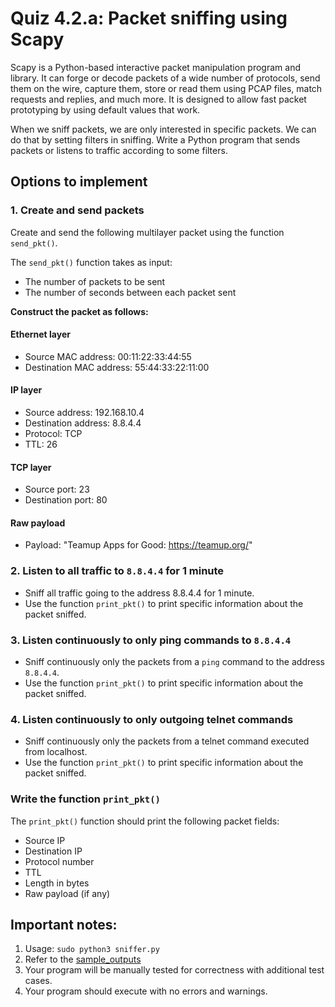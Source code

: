 # Quiz 4.2.a: Packet sniffing using Scapy

Scapy is a Python-based interactive packet manipulation program and library. It can forge or decode packets of a wide number of protocols, send them on the wire, capture them, store or read them using PCAP files, match requests and replies, and much more. It is designed to allow fast packet prototyping by using default values that work.

When we sniff packets, we are only interested in specific packets. We can do that by setting filters in sniffing. 
Write a Python program that sends packets or listens to traffic according to some filters.


## Options to implement
### 1. Create and send packets
Create and send the following multilayer packet using the function `send_pkt()`.

The `send_pkt()` function takes as input:
- The number of packets to be sent
- The number of seconds between each packet sent

**Construct the packet as follows:**

#### Ethernet layer
- Source MAC address: 00:11:22:33:44:55
- Destination MAC address: 55:44:33:22:11:00

#### IP layer
- Source address: 192.168.10.4
- Destination address: 8.8.4.4
- Protocol: TCP
- TTL: 26

#### TCP layer
- Source port: 23
- Destination port: 80

#### Raw payload
- Payload: "Teamup Apps for Good: https://teamup.org/"

### 2. Listen to all traffic to `8.8.4.4` for 1 minute
- Sniff all traffic going to the address 8.8.4.4 for 1 minute.
- Use the function `print_pkt()` to print specific information about the packet sniffed.

### 3. Listen continuously to only ping commands to `8.8.4.4`
- Sniff continuously only the packets from a `ping` command to the address `8.8.4.4`.
- Use the function `print_pkt()` to print specific information about the packet sniffed.

### 4. Listen continuously to only outgoing telnet commands
- Sniff continuously only the packets from a telnet command executed from localhost.
- Use the function `print_pkt()` to print specific information about the packet sniffed.

### Write the function `print_pkt()`
The `print_pkt()` function should print the following packet fields:
- Source IP
- Destination IP
- Protocol number
- TTL
- Length in bytes
- Raw payload (if any)

## Important notes:
1. Usage: `sudo python3 sniffer.py`
1. Refer to the [sample_outputs ](sample_outputs )
1. Your program will be manually tested for correctness with additional test cases.
1. Your program should execute with no errors and warnings.
